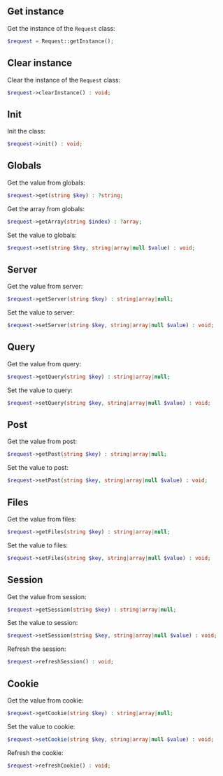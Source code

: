 Get instance
------------

Get the instance of the `Request` class:

```php
$request = Request::getInstance();
```


Clear instance
--------------

Clear the instance of the `Request` class:

```php
$request->clearInstance() : void;
```


Init
----

Init the class:

```php
$request->init() : void;
```


Globals
-------

Get the value from globals:

```php
$request->get(string $key) : ?string;
```

Get the array from globals:

```php
$request->getArray(string $index) : ?array;
```

Set the value to globals:

```php
$request->set(string $key, string|array|null $value) : void;
```


Server
------

Get the value from server:

```php
$request->getServer(string $key) : string|array|null;
```

Set the value to server:

```php
$request->setServer(string $key, string|array|null $value) : void;
```


Query
-----

Get the value from query:

```php
$request->getQuery(string $key) : string|array|null;
```

Set the value to query:

```php
$request->setQuery(string $key, string|array|null $value) : void;
```


Post
----

Get the value from post:

```php
$request->getPost(string $key) : string|array|null;
```

Set the value to post:

```php
$request->setPost(string $key, string|array|null $value) : void;
```


Files
-----

Get the value from files:

```php
$request->getFiles(string $key) : string|array|null;
```

Set the value to files:

```php
$request->setFiles(string $key, string|array|null $value) : void;
```


Session
-------

Get the value from session:

```php
$request->getSession(string $key) : string|array|null;
```

Set the value to session:

```php
$request->setSession(string $key, string|array|null $value) : void;
```

Refresh the session:

```php
$request->refreshSession() : void;
```


Cookie
------

Get the value from cookie:

```php
$request->getCookie(string $key) : string|array|null;
```

Set the value to cookie:

```php
$request->setCookie(string $key, string|array|null $value) : void;
```

Refresh the cookie:

```php
$request->refreshCookie() : void;
```
